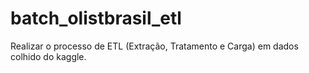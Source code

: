 # batch_olistbrasil_etl
Realizar o processo de ETL (Extração, Tratamento e Carga) em dados colhido do kaggle. 
